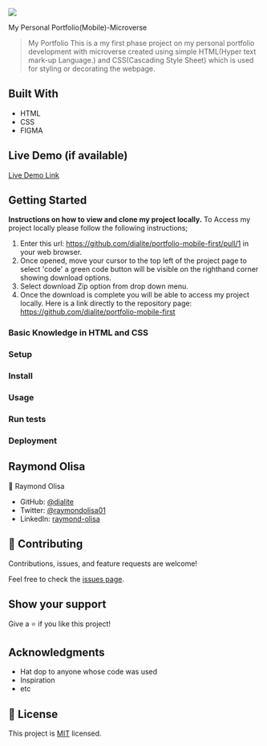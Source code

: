 ![](https://img.shields.io/badge/Microverse-blueviolet)

My Personal Portfolio(Mobile)-Microverse

> My Portfolio
This is a my first phase project on my personal portfolio development with microverse created using simple HTML(Hyper text mark-up Language.) and CSS(Cascading Style Sheet) which is used for styling or decorating the webpage.

## Built With

- HTML
- CSS
- FIGMA

## Live Demo (if available)

[Live Demo Link](https://livedemo.com)

## Getting Started

**Instructions on how to view and clone my project locally.**
 To Access my project locally please follow the following instructions;
1. Enter this url: https://github.com/dialite/portfolio-mobile-first/pull/1 in your web browser.
2. Once opened, move your cursor to the top left of the project page to select 'code' a green code button will be visible on the righthand corner showing download options.
3. Select download Zip option from drop down menu.
4. Once the download is complete you will be able to access my project locally.
Here is a link directly to the repository page: https://github.com/dialite/portfolio-mobile-first


### Basic Knowledge in HTML and CSS

### Setup

### Install

### Usage

### Run tests

### Deployment

## Raymond Olisa

👤 Raymond Olisa

- GitHub: [@dialite](https://github.com/dialite)
- Twitter: [@raymondolisa01](https://twitter.com/raymondolisa01)
- LinkedIn: [raymond-olisa](https://www.linkedin.com/in/raymond-olisa-775929243/)

## 🤝 Contributing

Contributions, issues, and feature requests are welcome!

Feel free to check the [issues page](../../issues/).

## Show your support

Give a ⭐️ if you like this project!

## Acknowledgments

- Hat dop to anyone whose code was used
- Inspiration
- etc

## 📝 License

This project is [MIT](./LICENSE) licensed.
